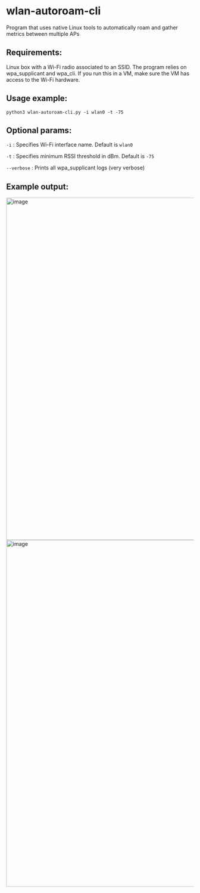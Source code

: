 # wlan-autoroam-cli
Program that uses native Linux tools to automatically roam and gather metrics between multiple APs

## Requirements:
Linux box with a Wi-Fi radio associated to an SSID. The program relies on wpa_supplicant and wpa_cli. If you run this in a VM, make sure the VM has access to the Wi-Fi hardware.

## Usage example:
```python3 wlan-autoroam-cli.py -i wlan0 -t -75```

## Optional params:
```-i``` : Specifies Wi-Fi interface name. Default is ```wlan0```

```-t``` : Specifies minimum RSSI threshold in dBm. Default is ```-75```

```--verbose``` : Prints all wpa_supplicant logs (very verbose)

## Example output:
  
<img width="1048" height="918" alt="image" src="https://github.com/user-attachments/assets/98423e6e-4a05-4fa9-b677-214aebddf099" />

<img width="1095" height="930" alt="image" src="https://github.com/user-attachments/assets/0836c2e7-39ae-4ea7-b026-c5f571abef0d" />




